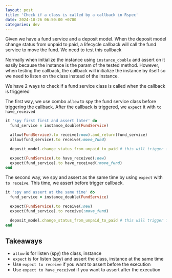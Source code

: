 ```yaml
---
layout: post
title: 'Check if a class is called by a callback in Rspec'
date: 2024-10-26 06:50:00 +0700
categories: dev
---
```


Given we have a fund service and a deposit model. When the deposit model change status from unpaid to paid, a lifecycle callback will call the fund service to move the fund. We need to test this callback

Normally when initialize the instance using `instance_double` and assert on it easily because the instance is the param of the tested method. However, when testing the callback, the callback will initialize the instance by itself so we need to listen on the class instead of the instance.

We have 2 ways to check if a fund service class is called when the callback is triggered

The first way, we use combo `allow` to spy the fund service class before triggering the callback. After the callback is triggered, we `expect` it with `to have_received`

```ruby
it 'spy first first and assert later' do
  fund_service = instance_double(FundService)

  allow(FundService).to receive(:new).and_return(fund_service)
  allow(fund_service).to receive(:move_fund)

  deposit_model.change_status_from_unpaid_to_paid # this will trigger fund moving callback

  expect(FundService).to have_received(:new)
  expect(fund_service).to have_received(:move_fund)
end
```

The second way, we spy and assert as the same time by using `expect` with `to receive`. This time, we assert before trigger callback.

```ruby
it 'spy and assert at the same time' do
  fund_service = instance_double(FundService)

  expect(FundService).to receive(:new)
  expect(fund_service).to receive(:move_fund)

  deposit_model.change_status_from_unpaid_to_paid # this will trigger fund moving callback
end
```

## Takeaways

- `allow` is for listen (spy) the class, instance
- `expect` is for listen (spy) and assert the class, instance at the same time
- Use `expect to receive` if you want to assert before the execution
- Use `expect to have_received` if you want to assert after the execution
